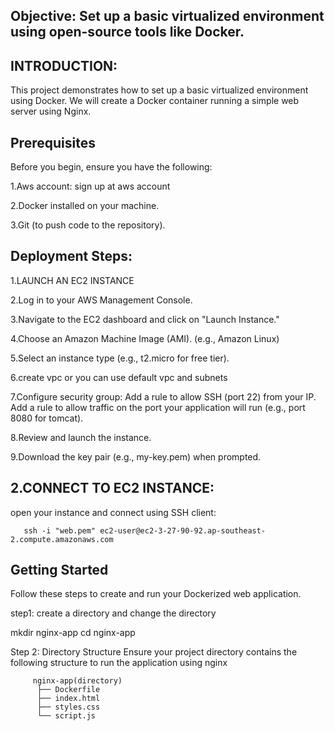 Objective:  Set up a basic virtualized environment using open-source tools like Docker.
--------------------------------------------------------------------------------------------------------
INTRODUCTION:
--------------------------------------------------------------------------------------------------
This project demonstrates how to set up a basic virtualized environment using Docker. We will create a Docker container running a simple web server using Nginx.

Prerequisites
------------------------------------------------------------------------------------------------
Before you begin, ensure you have the following:

1.Aws account: sign up at aws account

2.Docker installed on your machine.

3.Git (to push code to the repository).

Deployment Steps:
------------------------------------------------------------------------------------------------
1.LAUNCH AN EC2 INSTANCE

2.Log in to your AWS Management Console.

3.Navigate to the EC2 dashboard and click on "Launch Instance."

4.Choose an Amazon Machine Image (AMI). (e.g., Amazon Linux)

5.Select an instance type (e.g., t2.micro for free tier).

6.create vpc or you can use default vpc and subnets

7.Configure security group: Add a rule to allow SSH (port 22) from your IP. Add a rule to allow traffic on the port your application will run (e.g., port 8080 for tomcat).

8.Review and launch the instance.

9.Download the key pair (e.g., my-key.pem) when prompted.

2.CONNECT TO EC2 INSTANCE:
---------------------------------------------------------------------------------------------------
open your instance and connect using SSH client:

       ssh -i "web.pem" ec2-user@ec2-3-27-90-92.ap-southeast-2.compute.amazonaws.com

Getting Started
-------------------------------------------------------------------------------------------------
Follow these steps to create and run your Dockerized web application.

step1: create a directory and change the directory

   mkdir nginx-app
    cd nginx-app
   
Step 2: Directory Structure
Ensure your project directory contains the following structure to run the application using nginx


         nginx-app(directory)
          ├── Dockerfile
          ├── index.html
          ├── styles.css
          └── script.js













